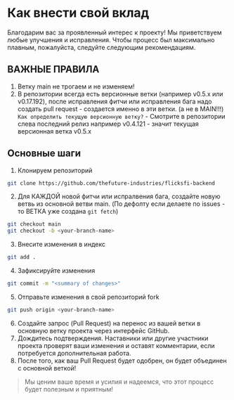 # Как внести свой вклад

Благодарим вас за проявленный интерес к проекту! Мы приветствуем любые улучшения и исправления. Чтобы процесс был максимально плавным, пожалуйста, следуйте следующим рекомендациям.

## ВАЖНЫЕ ПРАВИЛА

1. Ветку main не трогаем и не изменяем!
2. В репозитории всегда есть версионные ветки (например v0.5.x или v0.17.192), после исправления фитчи или исправления бага надо создать pull request - создается именно в эти ветки. (а не в MAIN!!!)
   `Как определить текущую версионную ветку?` - Смотрите в репозитории слева последний релиз например v0.4.121 - значит текущая версионная ветка v0.5.x

## Основные шаги

1. Клонируем репозиторий

```bash
git clone https://github.com/thefuture-industries/flicksfi-backend
```

2. Для КАЖДОЙ новой фитчи или испралвения бага, cоздайте новую ветвь из основной ветви main. (По дефолту если делаете по issues - то ВЕТКА уже создана `git fetch`)

```bash
git checkout main
git checkout -b <your-branch-name>
```

3. Внесите изменения в индекс

```bash
git add .
```

4. Зафиксируйте изменения

```bash
git commit -m "<summary of changes>"
```

5. Отправьте изменения в свой репозиторий fork

```bash
git push origin <your-branch-name>
```

6. Создайте запрос (Pull Request) на перенос из вашей ветки в основную ветку проекта через интерфейс GitHub.
7. Дождитесь подтверждения. Наставники или другие участники проекта проверят ваши изменения и оставят комментарии, если потребуется дополнительная работа.
8. После того, как ваш Pull Request будет одобрен, он будет объединен с основной веткой!

> Мы ценим ваше время и усилия и надеемся, что этот процесс будет полезным и приятным!
